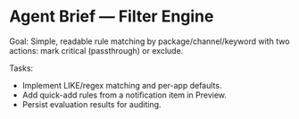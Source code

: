 # Agent Brief — Filter Engine

Goal: Simple, readable rule matching by package/channel/keyword with two actions: mark critical (passthrough) or exclude.

Tasks:
- Implement LIKE/regex matching and per-app defaults.
- Add quick-add rules from a notification item in Preview.
- Persist evaluation results for auditing.
